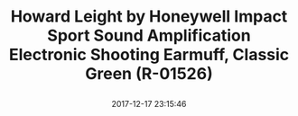 ---
title: > #shorten me
  Howard Leight by Honeywell Impact Sport Sound Amplification Electronic Shooting Earmuff, Classic Green (R-01526)
name: >
  Howard Leight by Honeywell Impact Sport Sound Amplification Electronic Shooting Earmuff, Classic Green (R-01526)
date: "2017-12-17 23:15:46"
buy_now: "https://www.amazon.com/Howard-Leight-Amplification-Electronic-R-01526/dp/B001T7QJ9O?psc=1&SubscriptionId=AKIAIA5RBQIWQVTCUEUQ&tag=coldcutdeals-20&linkCode=xm2&camp=2025&creative=165953&creativeASIN=B001T7QJ9O"
description_markdown: >-

  - Built-in directional microphones amplify range commands and other ambient sounds to a safe 82 dB, providing more natural listening and enhanced communication

  - Actively listens and automatically shuts off amplification when ambient sound reaches 82 dB; Noise Reduction Rating (NRR): 22

  - Features low profile earcups for firearm stock clearance; adjustable headband for secure fit; compact folding design for convenient storage; classic green color

  - Includes AUX input and 3.5 mm connection cord for MP3 players and scanners

  - Includes 2 AAA batteries; automatic shut-off feature after 4 hours increases battery life; approximately 350 hours of battery life; works well and long with Polaroid AAA Batteries


tweet_id_str: "942533808359919616"
price: "$73.95"
list_price: "undefined"
deal_price: "undefined"
you_save: "undefined"
asin: "B001T7QJ9O"
image: "https://images-na.ssl-images-amazon.com/images/I/41jomi%2B5tbL.jpg"
---